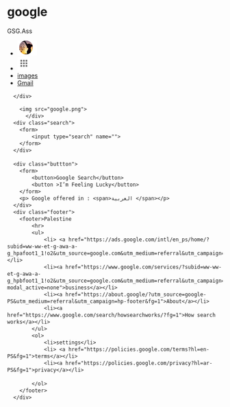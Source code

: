 # google
GSG.Ass
<!DOCTYPE html>
<html>
<head>
	<meta charset="utf-8">
	<title>Google</title>
	<link rel="stylesheet" type="text/css" href="style/style.css">
	<link rel="icon" type="image/png" href="goog.png">
</head>
<body>
  <div class =navbar>
   		<ul>
  			<li><a><img src="Acc.png" title="Google account : yasmeen attallah (yattallah7@gmail.com)"></a></li>
  			<li><img src="goo.png" title="Google app"></li>
  			<li><a href="https://www.google.ps/imghp?hl=en&tab=wi&authuser=0&ogbl" target="_blank"> images</a></li>
  			<li><a href="https://www.gmail.com" target="_blank">Gmail</a></li>
  		</ul>
  		
  	  </div>

<div class="body">
           
  	  	<img src="google.png">
  	  	  </div>
  	  <div class="search">
  	  	<form>
  	  		<input type="search" name="">
  	  	</form>
  	  </div>

  	  <div class="buttton">
  	  	<form>
  	  		<button>Google Search</button>
  	  		<button >I’m Feeling Lucky</button>
  	  	</form>
  	  	<p> Google offered in : <span>العربية </span></p>
  	  </div>
  	  <div class="footer">
  	  	<footer>Palestine 
  	  		<hr>
  	  		<ul>
  	  			<li> <a href="https://ads.google.com/intl/en_ps/home/?subid=ww-ww-et-g-awa-a-g_hpafoot1_1!o2&utm_source=google.com&utm_medium=referral&utm_campaign=google_hpafooter&fg=1">Adversting</a></li>
  	  			<li><a href="https://www.google.com/services/?subid=ww-ww-et-g-awa-a-g_hpbfoot1_1!o2&utm_source=google.com&utm_medium=referral&utm_campaign=google_hpbfooter&fg=1#?modal_active=none">business</a></li>
  	  			<li><a href="https://about.google/?utm_source=google-PS&utm_medium=referral&utm_campaign=hp-footer&fg=1">About</a></li>
  	  			<li><a href="https://www.google.com/search/howsearchworks/?fg=1">How search works</a></li>
  	  		</ul>
  	  		<ol>
  	  			<li>settings</li>
   	  			<li> <a href="https://policies.google.com/terms?hl=en-PS&fg=1">terms</a></li>
  	  			<li><a href="https://policies.google.com/privacy?hl=ar-PS&fg=1">privacy</a></li>
  	  			
  	  		</ol>
  	  	</footer>
  	  </div>
</body>
</html>
